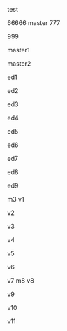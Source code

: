 test

66666
master
777


999

master1

master2

ed1

ed2

ed3

ed4

ed5

ed6

ed7

ed8

ed9

m3
v1

v2

v3

v4

v5

v6

v7
m8
v8

v9

v10

v11

